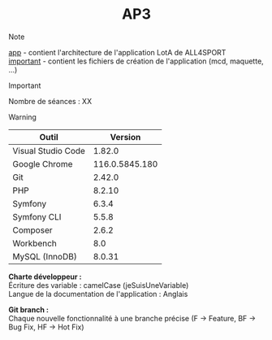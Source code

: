 # <div align="center">AP3</div>

> [!NOTE]
> [app](ap3/tree/main/lotA) - contient l'architecture de l'application LotA de ALL4SPORT<br>
> [important](ap3/tree/main/important) - contient les fichiers de création de l'application (mcd, maquette, ...)

> [!IMPORTANT]
> Nombre de séances : XX

> [!WARNING]
> | Outil  | Version |
> | ------------- | ------------- |
> | Visual Studio Code | 1.82.0 |
> | Google Chrome | 116.0.5845.180 |
> | Git | 2.42.0 |
> | PHP | 8.2.10 |
> | Symfony | 6.3.4 |
> | Symfony CLI | 5.5.8 |
> | Composer | 2.6.2 |
> | Workbench | 8.0 |
> | MySQL (InnoDB) | 8.0.31 |
>
> **Charte développeur :**<br>
> Écriture des variable : camelCase (jeSuisUneVariable)<br>
> Langue de la documentation de l'application : Anglais<br>
>
> **Git branch :**<br>
> Chaque nouvelle fonctionnalité à une branche précise (F -> Feature, BF -> Bug Fix, HF -> Hot Fix)
